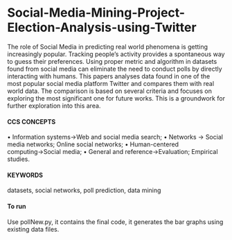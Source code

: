# Social-Media-Mining-Project-Election-Analysis-using-Twitter


The role of Social Media in predicting real world phenomena is
getting increasingly popular. Tracking people’s activity provides a
spontaneous way to guess their preferences. Using proper metric
and algorithm in datasets found from social media can eliminate
the need to conduct polls by directly interacting with humans. This
papers analyses data found in one of the most popular social media
platform Twitter and compares them with real world data. The
comparison is based on several criteria and focuses on exploring
the most significant one for future works. This is a groundwork for
further exploration into this area.

#### CCS CONCEPTS
• Information systems→Web and social media search; • Networks
→ Social media networks; Online social networks; •
Human-centered computing→Social media; • General and
reference→Evaluation; Empirical studies.

#### KEYWORDS
datasets, social networks, poll prediction, data mining

#### To run
Use pollNew.py, it contains the final code, it generates the bar graphs using existing data files.
